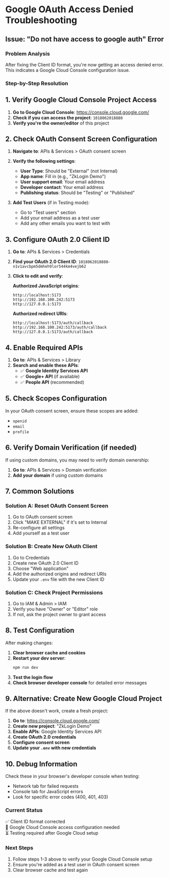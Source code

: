 # Google OAuth Access Denied Troubleshooting

## Issue: "Do not have access to google auth" Error

### Problem Analysis
After fixing the Client ID format, you're now getting an access denied error. This indicates a Google Cloud Console configuration issue.

### Step-by-Step Resolution

## 1. Verify Google Cloud Console Project Access

1. **Go to Google Cloud Console**: https://console.cloud.google.com/
2. **Check if you can access the project**: `1018062018880`
3. **Verify you're the owner/editor** of this project

## 2. Check OAuth Consent Screen Configuration

1. **Navigate to**: APIs & Services > OAuth consent screen
2. **Verify the following settings**:
   - **User Type**: Should be "External" (not Internal)
   - **App name**: Fill in (e.g., "ZkLogin Demo")
   - **User support email**: Your email address
   - **Developer contact**: Your email address
   - **Publishing status**: Should be "Testing" or "Published"

3. **Add Test Users** (if in Testing mode):
   - Go to "Test users" section
   - Add your email address as a test user
   - Add any other emails you want to test with

## 3. Configure OAuth 2.0 Client ID

1. **Go to**: APIs & Services > Credentials
2. **Find your OAuth 2.0 Client ID**: `1018062018880-n1v1avcbpm5dmheh9lor544km4vejb62`
3. **Click to edit and verify**:

   **Authorized JavaScript origins**:
   ```
   http://localhost:5173
   http://192.168.100.242:5173
   http://127.0.0.1:5173
   ```

   **Authorized redirect URIs**:
   ```
   http://localhost:5173/auth/callback
   http://192.168.100.242:5173/auth/callback
   http://127.0.0.1:5173/auth/callback
   ```

## 4. Enable Required APIs

1. **Go to**: APIs & Services > Library
2. **Search and enable these APIs**:
   - ✅ **Google Identity Services API**
   - ✅ **Google+ API** (if available)
   - ✅ **People API** (recommended)

## 5. Check Scopes Configuration

In your OAuth consent screen, ensure these scopes are added:
- `openid`
- `email` 
- `profile`

## 6. Verify Domain Verification (if needed)

If using custom domains, you may need to verify domain ownership:
1. **Go to**: APIs & Services > Domain verification
2. **Add your domain** if using custom domains

## 7. Common Solutions

### Solution A: Reset OAuth Consent Screen
1. Go to OAuth consent screen
2. Click "MAKE EXTERNAL" if it's set to Internal
3. Re-configure all settings
4. Add yourself as a test user

### Solution B: Create New OAuth Client
1. Go to Credentials
2. Create new OAuth 2.0 Client ID
3. Choose "Web application"
4. Add the authorized origins and redirect URIs
5. Update your `.env` file with the new Client ID

### Solution C: Check Project Permissions
1. Go to IAM & Admin > IAM
2. Verify you have "Owner" or "Editor" role
3. If not, ask the project owner to grant access

## 8. Test Configuration

After making changes:

1. **Clear browser cache and cookies**
2. **Restart your dev server**:
   ```bash
   npm run dev
   ```
3. **Test the login flow**
4. **Check browser developer console** for detailed error messages

## 9. Alternative: Create New Google Cloud Project

If the above doesn't work, create a fresh project:

1. **Go to**: https://console.cloud.google.com/
2. **Create new project**: "ZkLogin Demo"
3. **Enable APIs**: Google Identity Services API
4. **Create OAuth 2.0 credentials**
5. **Configure consent screen**
6. **Update your `.env` with new credentials**

## 10. Debug Information

Check these in your browser's developer console when testing:
- Network tab for failed requests
- Console tab for JavaScript errors
- Look for specific error codes (400, 401, 403)

### Current Status
✅ Client ID format corrected  
🔧 Google Cloud Console access configuration needed  
⏳ Testing required after Google Cloud setup

### Next Steps
1. Follow steps 1-3 above to verify your Google Cloud Console setup
2. Ensure you're added as a test user in OAuth consent screen
3. Clear browser cache and test again
